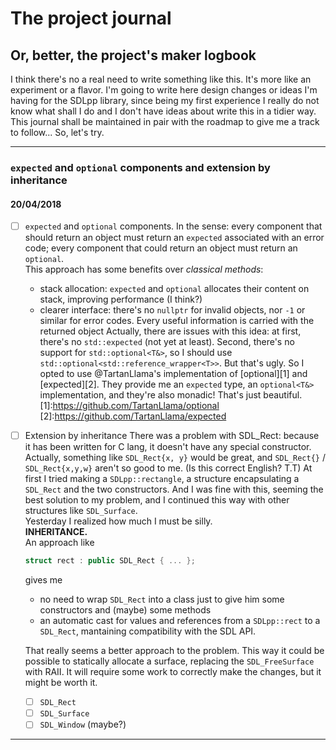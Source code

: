 # The project journal
## Or, better, the project's maker logbook
I think there's no a real need to write something like this. It's more like an experiment or a flavor.
I'm going to write here design changes or ideas I'm having for the SDLpp library, since being my first experience I really do not
know what shall I do and I don't have ideas about write this in a tidier way.
This journal shall be maintained in pair with the roadmap to give me a track to follow... So, let's try.
***
### `expected` and `optional` components and extension by inheritance
#### 20/04/2018
- [ ] `expected` and `optional` components.
    In the sense: every component that should return an object must return an `expected` associated with an error code; every component
    that could return an object must return an `optional`.  
    This approach has some benefits over _classical methods_:
    - stack allocation: `expected` and `optional` allocates their content on stack, improving performance (I think?)
	- clearer interface: there's no `nullptr` for invalid objects, nor `-1` or similar for error codes. Every useful information is
	  carried with the returned object
	Actually, there are issues with this idea: at first, there's no `std::expected` (not yet at least). Second, there's no support for
	`std::optional<T&>`, so I should use `std::optional<std::reference_wrapper<T>>`. But that's ugly.
	So I opted to use @TartanLlama's implementation of [optional][1] and [expected][2].
	They provide me an `expected` type, an `optional<T&>` implementation, and they're also monadic! That's just beautiful.
[1]:https://github.com/TartanLlama/optional
[2]:https://github.com/TartanLlama/expected
- [ ] Extension by inheritance
	There was a problem with SDL_Rect: because it has been written for C lang, it doesn't have any special constructor.
	Actually, something like `SDL_Rect{x, y}` would be great, and `SDL_Rect{}` / `SDL_Rect{x,y,w}` aren't so good to me. (Is this correct
	English? T.T)
	At first I tried making a `SDLpp::rectangle`, a structure encapsulating a `SDL_Rect` and the two constructors. And I was fine with
	this, seeming the best solution to my problem, and I continued this way with other structures like `SDL_Surface`.  
	Yesterday I realized how much I must be silly.  
	**INHERITANCE.**  
	An approach like
	```cpp
	struct rect : public SDL_Rect { ... };
	```
	gives me
	- no need to wrap `SDL_Rect` into a class just to give him some constructors and (maybe) some methods
	- an automatic cast for values and references from a `SDLpp::rect` to a `SDL_Rect`, mantaining compatibility with the SDL API.  
	
	That really seems a better approach to the problem.
	This way it could be possible to statically allocate a surface, replacing the `SDL_FreeSurface` with RAII. It will require some work
	to correctly make the changes, but it might be worth it.
	- [ ] `SDL_Rect`
	- [ ] `SDL_Surface`
	- [ ] `SDL_Window` (maybe?)
***
